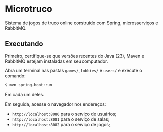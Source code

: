 # Microtruco

Sistema de jogos de truco online construído com Spring, microsserviços e RabbitMQ.

## Executando

Primeiro, certifique-se que versões recentes do Java (23), Maven e RabbitMQ estejam instaladas
em seu computador.

Abra um terminal nas pastas `games/`, `lobbies/` e `users/` e execute o comando:

```sh
$ mvn spring-boot:run
```

Em cada um deles.

Em seguida, acesse o navegador nos endereços:

- `http://localhost:8080` para o serviço de usuários;
- `http://localhost:8081` para o serviço de salas;
- `http://localhost:8082` para o serviço de jogos;
